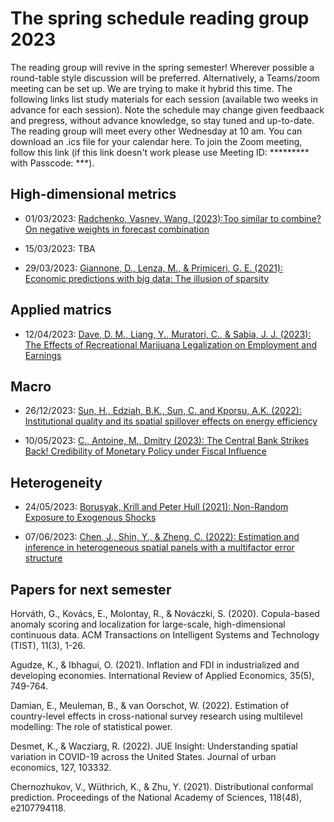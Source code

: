 # The spring schedule reading group 2023
The reading group will revive in the spring semester! Wherever possible a round-table style discussion will be preferred. Alternatively, a Teams/zoom meeting can be set up. We are trying to make it hybrid this time. The following links list study materials for each session (available two weeks in advance for each session). Note the schedule may change given feedbaack and pregress, without advance knowledge, so stay tuned and up-to-date. The reading group will meet every other Wednesday at 10 am. You can download an .ics file for your calendar here. To join the Zoom meeting, follow this link (if this link doesn't work please use Meeting ID: ********* with Passcode: ***).

## High-dimensional metrics
* 01/03/2023: [Radchenko, Vasnev, Wang. (2023):Too similar to combine? On negative weights in forecast combination](https://dl.acm.org/doi/pdf/10.1145/3372274) 

* 15/03/2023: TBA

* 29/03/2023: [Giannone, D., Lenza, M., & Primiceri, G. E. (2021): Economic predictions with big data: The illusion of sparsity](https://onlinelibrary.wiley.com/doi/pdf/10.3982/ECTA17842)

## Applied matrics

* 12/04/2023: [Dave, D. M., Liang, Y., Muratori, C., & Sabia, J. J. (2023): The Effects of Recreational Marijuana Legalization on Employment and Earnings](https://www.nber.org/system/files/working_papers/w30813/w30813.pdf)

## Macro
* 26/12/2023: [Sun, H., Edziah, B.K., Sun, C. and Kporsu, A.K. (2022): Institutional quality and its spatial spillover effects on energy efficiency](https://doi.org/10.1016/j.seps.2021.101023)

* 10/05/2023: [C., Antoine, M., Dmitry (2023): The Central Bank Strikes Back! Credibility of Monetary Policy under Fiscal Influence](https://doi.org/10.1093/ej/ueac055)

## Heterogeneity 
* 24/05/2023: [Borusyak, Krill and Peter Hull (2021): Non-Random Exposure to Exogenous Shocks](https://economics.sas.upenn.edu/system/files/2022-03/Empirical%20Micro%2003242022_1.pdf)

* 07/06/2023: [Chen, J., Shin, Y., & Zheng, C. (2022): Estimation and inference in heterogeneous spatial panels with a multifactor error structure](https://drive.google.com/file/d/1af6SxAtjIbHloRpGV4FMNC2IQuOuHzp6/view)

## Papers for next semester
Horváth, G., Kovács, E., Molontay, R., & Nováczki, S. (2020). Copula-based anomaly scoring and localization for large-scale, high-dimensional continuous data. ACM Transactions on Intelligent Systems and Technology (TIST), 11(3), 1-26.

Agudze, K., & Ibhagui, O. (2021). Inflation and FDI in industrialized and developing economies. International Review of Applied Economics, 35(5), 749-764.

Damian, E., Meuleman, B., & van Oorschot, W. (2022). Estimation of country-level effects in cross-national survey research using multilevel modelling: The role of statistical power.

Desmet, K., & Wacziarg, R. (2022). JUE Insight: Understanding spatial variation in COVID-19 across the United States. Journal of urban economics, 127, 103332.

Chernozhukov, V., Wüthrich, K., & Zhu, Y. (2021). Distributional conformal prediction. Proceedings of the National Academy of Sciences, 118(48), e2107794118.
